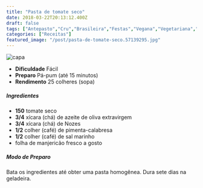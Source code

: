 ```yaml
---
title: "Pasta de tomate seco"
date: 2018-03-22T20:13:12.400Z
draft: false
tags: ["Antepasto","Cru","Brasileira","Festas","Vegana","Vegetariana","receita fácil","receita light","receita sem glúten","receita sem lactose","receita simples e saudável","tomate"]
categories: ["Receitas"]
featured_image: "/post/pasta-de-tomate-seco.57139295.jpg"
---
```


![capa](/post/pasta-de-tomate-seco.57139295.jpg)

*   **Dificuldade** Fácil
*   **Preparo** Pá-pum (até 15 minutos)
*   **Rendimento** 25 colheres (sopa)

##### Ingredientes

*   **150** tomate seco
*   **3/4** xícara (chá) de azeite de oliva extravirgem
*   **3/4** xícara (chá) de Nozes
*   **1/2** colher (café) de pimenta-calabresa
*   **1/2** colher (café) de sal marinho
*   folha de manjericão fresco a gosto

##### Modo de Preparo

Bata os ingredientes até obter uma pasta homogênea. Dura sete dias na geladeira.
